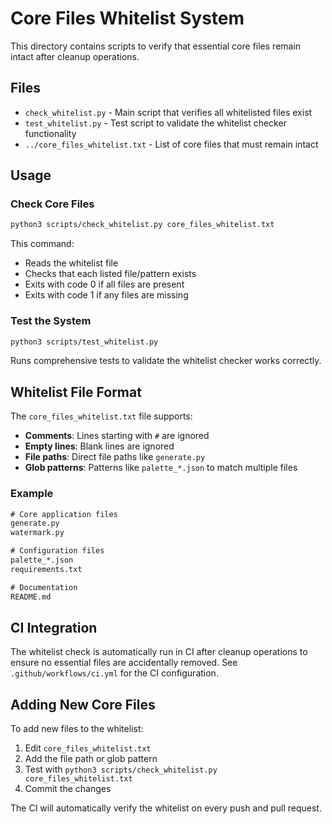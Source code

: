 # Core Files Whitelist System

This directory contains scripts to verify that essential core files remain intact after cleanup operations.

## Files

- `check_whitelist.py` - Main script that verifies all whitelisted files exist
- `test_whitelist.py` - Test script to validate the whitelist checker functionality
- `../core_files_whitelist.txt` - List of core files that must remain intact

## Usage

### Check Core Files

```bash
python3 scripts/check_whitelist.py core_files_whitelist.txt
```

This command:
- Reads the whitelist file
- Checks that each listed file/pattern exists
- Exits with code 0 if all files are present
- Exits with code 1 if any files are missing

### Test the System

```bash
python3 scripts/test_whitelist.py
```

Runs comprehensive tests to validate the whitelist checker works correctly.

## Whitelist File Format

The `core_files_whitelist.txt` file supports:

- **Comments**: Lines starting with `#` are ignored
- **Empty lines**: Blank lines are ignored
- **File paths**: Direct file paths like `generate.py`
- **Glob patterns**: Patterns like `palette_*.json` to match multiple files

### Example

```txt
# Core application files
generate.py
watermark.py

# Configuration files
palette_*.json
requirements.txt

# Documentation
README.md
```

## CI Integration

The whitelist check is automatically run in CI after cleanup operations to ensure no essential files are accidentally removed. See `.github/workflows/ci.yml` for the CI configuration.

## Adding New Core Files

To add new files to the whitelist:

1. Edit `core_files_whitelist.txt`
2. Add the file path or glob pattern
3. Test with `python3 scripts/check_whitelist.py core_files_whitelist.txt`
4. Commit the changes

The CI will automatically verify the whitelist on every push and pull request.

